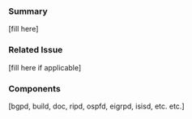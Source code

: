 ### Summary
[fill here]

### Related Issue
[fill here if applicable]

### Components
[bgpd, build, doc, ripd, ospfd, eigrpd, isisd, etc. etc.]
